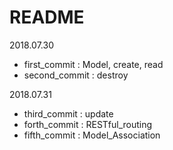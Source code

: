 # README

2018.07.30

* first_commit : Model, create, read
* second_commit : destroy

2018.07.31

* third_commit : update
* forth_commit : RESTful_routing
* fifth_commit : Model_Association